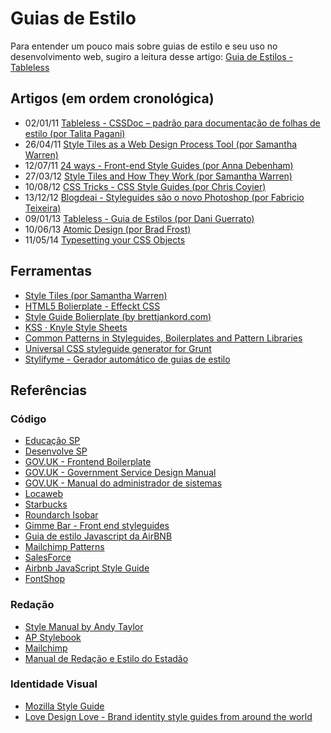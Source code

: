 # Guias de Estilo
Para entender um pouco mais sobre guias de estilo e seu uso no desenvolvimento web, sugiro a leitura desse artigo: [Guia de Estilos - Tableless](http://tableless.com.br/guia-de-estilos/)

## Artigos (em ordem cronológica)
* 02/01/11 [Tableless - CSSDoc – padrão para documentação de folhas de estilo (por Talita Pagani)](http://tableless.com.br/cssdoc-documentacao-css)
* 26/04/11 [Style Tiles as a Web Design Process Tool (por Samantha Warren)](http://badassideas.com/style-tiles-as-a-web-design-process-tool/)
* 12/07/11 [24 ways - Front-end Style Guides (por Anna Debenham)](http://24ways.org/2011/front-end-style-guides/)
* 27/03/12 [Style Tiles and How They Work (por Samantha Warren)](http://alistapart.com/article/style-tiles-and-how-they-work)
* 10/08/12 [CSS Tricks - CSS Style Guides (por Chris Coyier)](http://css-tricks.com/css-style-guides/)
* 13/12/12 [Blogdeai - Styleguides são o novo Photoshop (por Fabricio Teixeira)](http://arquiteturadeinformacao.com/2012/12/17/styleguides-sao-o-novo-photoshop/)
* 09/01/13 [Tableless - Guia de Estilos (por Dani Guerrato)](http://tableless.com.br/guia-de-estilos/)
* 10/06/13 [Atomic Design (por Brad Frost)](http://bradfrostweb.com/blog/post/atomic-web-design/)
* 11/05/14 [Typesetting your CSS Objects](http://www.edenspiekermann.com/blog/typesetting-your-css-objects)

## Ferramentas
* [Style Tiles (por Samantha Warren)](http://styletil.es/)
* [HTML5 Bolierplate - Effeckt CSS](http://h5bp.github.io/Effeckt.css/dist/)
* [Style Guide Bolierplate (by brettjankord.com)](http://bjankord.github.io/Style-Guide-Boilerplate/)
* [KSS · Knyle Style Sheets](http://warpspire.com/kss/)
* [Common Patterns in Styleguides, Boilerplates and Pattern Libraries](http://blog.cloudfour.com/common-patterns/)
* [Universal CSS styleguide generator for Grunt](https://github.com/indieisaconcept/grunt-styleguide)
* [Stylifyme - Gerador automático de guias de estilo](http://stylifyme.com/)

## Referências

### Código
* [Educação SP](http://a2comunicacao.github.io/gde-educacaosp/)
* [Desenvolve SP](http://desenvolvesp.com.br/a2sitebox/temas/styleguide/)
* [GOV.UK - Frontend Boilerplate](https://github.com/alphagov/frontend)
* [GOV.UK - Government Service Design Manual](https://www.gov.uk/service-manual)
* [GOV.UK - Manual do administrador de sistemas](http://alphagov.github.io/inside-government-admin-guide/)
* [Locaweb](https://github.com/locaweb/locawebstyle/)
* [Starbucks](http://www.starbucks.com/static/reference/styleguide/)
* [Roundarch Isobar](http://isobar-idev.github.io/code-standards/)
* [Gimme Bar - Front end styleguides](https://gimmebar.com/collection/4ecd439c2f0aaad734000022/front-end-styleguides)
* [Guia de estilo Javascript da AirBNB](https://github.com/airbnb/javascript)
* [Mailchimp Patterns](https://ux.mailchimp.com/patterns/)
* [SalesForce](http://sfdc-styleguide.herokuapp.com/)
* [Airbnb JavaScript Style Guide](https://github.com/airbnb/javascript)
* [FontShop](http://next.fontshop.com/styleguide/globals)


### Redação

* [Style Manual by Andy Taylor](http://stylemanual.org/)
* [AP Stylebook](https://www.apstylebook.com/)
* [Mailchimp](http://voiceandtone.com/)
* [Manual de Redação e Estilo do Estadão](http://www.estadao.com.br/manualredacao/)

### Identidade Visual

* [Mozilla Style Guide](http://www.mozilla.org/en-US/styleguide/)
* [Love Design Love - Brand identity style guides from around the world](http://www.logodesignlove.com/brand-identity-style-guides)
